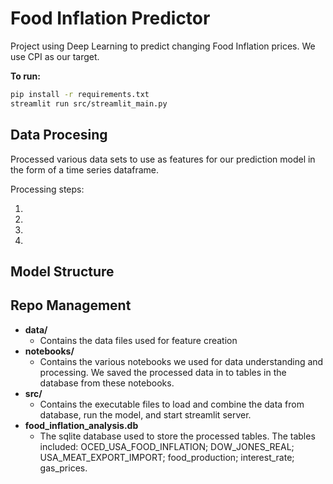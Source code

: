 # Food Inflation Predictor
Project using Deep Learning to predict changing Food Inflation prices. We use CPI as our target.

**To run:**
```bash
pip install -r requirements.txt
streamlit run src/streamlit_main.py
```

## Data Procesing
Processed various data sets to use as features for our prediction model in the form of a time series dataframe.

Processing steps:

1. 

2.

3.

4.

 

## Model Structure


## Repo Management
- **data/**
    - Contains the data files used for feature creation
- **notebooks/**
    - Contains the various notebooks we used for data understanding and processing. We saved the processed data in to tables in the database from these notebooks.
- **src/**
    - Contains the executable files to load and combine the data from database, run the model, and start streamlit server.
- **food_inflation_analysis.db**
    - The sqlite database used to store the processed tables. The tables included: OCED_USA_FOOD_INFLATION; DOW_JONES_REAL; USA_MEAT_EXPORT_IMPORT; food_production; interest_rate; gas_prices.